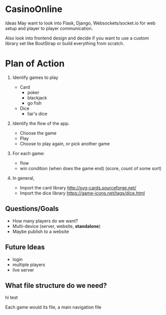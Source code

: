 # CasinoOnline

Ideas
May want to look into Flask, Django, Websockets/socket.io for web setup and player to player communication.

Also look into frontend design and decide if you want to use a custom library set like BootStrap or build everything from scratch.


# Plan of Action 
1. Identify games to play 
    - Card
        - poker
        - blackjack 
        - go fish
    - Dice
        - liar's dice
 2. Identify the flow of the app. 
    - Choose the game
    - Play 
    - Choose to play again, or pick another game
    
3. For each game:
    - flow
    - win condition (when does the game end) (score, count of some sort)
    
4. In general,
    - Import the card library http://svg-cards.sourceforge.net/
    - Import the dice library https://game-icons.net/tags/dice.html
    
    
## Questions/Goals 
- How many players do we want? 
- Multi-device (server, website, __standalone__)
- Maybe publish to a website 

## Future Ideas
- login
- multiple players
- live server

## What file structure do we need?
hi 
test 

Each game would its file, a main navigation file
